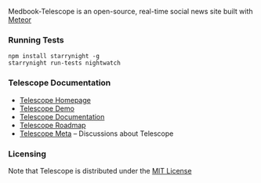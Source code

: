 Medbook-Telescope is an open-source, real-time social news site built with [Meteor](http://meteor.com)



### Running Tests

````
npm install starrynight -g
starrynight run-tests nightwatch
````



### Telescope Documentation

- [Telescope Homepage](http://telesc.pe)
- [Telescope Demo](http://demo2.telescopeapp.org)
- [Telescope Documentation](http://telesc.pe/docs)
- [Telescope Roadmap](https://trello.com/b/oLMMqjVL/telescope-roadmap)
- [Telescope Meta](http://meta.telesc.pe/) – Discussions about Telescope





### Licensing
Note that Telescope is distributed under the [MIT License](http://opensource.org/licenses/MIT)
